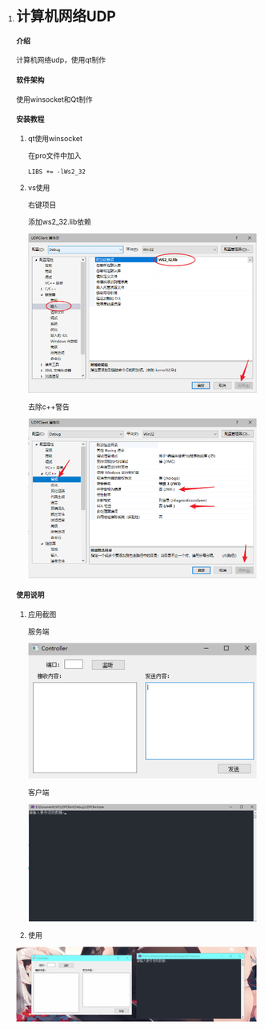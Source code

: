 1.  # 计算机网络UDP

    #### 介绍

    计算机网络udp，使用qt制作

    #### 软件架构

    使用winsocket和Qt制作


    #### 安装教程

    1.  qt使用winsocket

        在pro文件中加入

        ```
        LIBS += -lWs2_32
        ```

    2.  vs使用

        右键项目

        添加ws2_32.lib依赖

        ![image-20201101215918670](./pic/image-20201101215918670.png)

        去除c++警告

        ![image-20201101220046983](\pic\image-20201101220046983.png)

    #### 使用说明

    1.  应用截图

        服务端

        ![image-20201101201441808](\pic\image-20201101201441808.png)

        客户端

        ![image-20201101201825400](\pic\image-20201101201825400.png)

    

    2.  使用

    ![UDP](\pic\UDP.gif)

    

    
